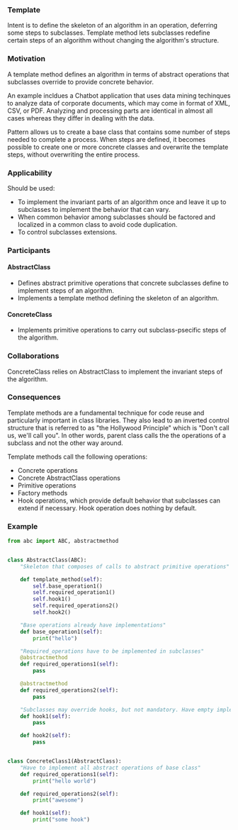 ### Template

Intent is to define the skeleton of an algorithm in an operation, deferring some steps to subclasses. Template method lets subclasses redefine certain steps of an algorithm without changing the algorithm's structure.

### Motivation

A template method defines an algorithm in terms of abstract operations that subclasses override to provide concrete behavior.

An example incldues a Chatbot application that uses data mining techinques to analyze data of corporate documents, which may come in format of XML, CSV, or PDF. Analyzing and processing parts are identical in almost all cases whereas they differ in dealing with the data.

Pattern allows us to create a base class that contains some number of steps needed to complete a process. When steps are defined, it becomes possible to create one or more concrete classes and overwrite the template steps, without overwriting the entire process.

### Applicability

Should be used:

- To implement the invariant parts of an algorithm once and leave it up to subclasses to implement the behavior that can vary.
- When common behavior among subclasses should be factored and localized in a common class to avoid code duplication.
- To control subclasses extensions.

### Participants

#### AbstractClass

- Defines abstract primitive operations that concrete subclasses define to implement steps of an algorithm.
- Implements a template method defining the skeleton of an algorithm.

#### ConcreteClass

- Implements primitive operations to carry out subclass-psecific steps of the algorithm.

### Collaborations

ConcreteClass relies on AbstractClass to implement the invariant steps of the algorithm.

### Consequences

Template methods are a fundamental technique for code reuse and particularly important in class libraries. They also lead to an inverted control structure that is referred to as "the Hollywood Principle" which is "Don't call us, we'll call you". In other words, parent class calls the the operations of a subclass and not the other way around.

Template methods call the following operations:

- Concrete operations
- Concrete AbstractClass operations
- Primitive operations
- Factory methods
- Hook operations, which provide default behavior that subclasses can extend if necessary. Hook operation does nothing by default.

### Example

```py
from abc import ABC, abstractmethod


class AbstractClass(ABC):
    "Skeleton that composes of calls to abstract primitive operations"

    def template_method(self):
        self.base_operation1()
        self.required_operation1()
        self.hook1()
        self.required_operations2()
        self.hook2()

    "Base operations already have implementations"
    def base_operation1(self):
        print("hello")

    "Required_operations have to be implemented in subclasses"
    @abstractmethod
    def required_operations1(self):
        pass

    @abstractmethod
    def required_operations2(self):
        pass

    "Subclasses may override hooks, but not mandatory. Have empty implementation"
    def hook1(self):
        pass

    def hook2(self):
        pass


class ConcreteClass1(AbstractClass):
    "Have to implement all abstract operations of base class"
    def required_operations1(self):
        print("hello world")

    def required_operations2(self):
        print("awesome")

    def hook1(self):
        print("some hook")
```
